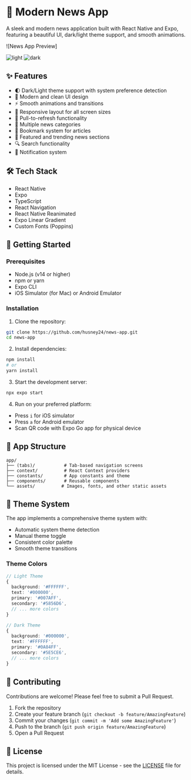 # 📰 Modern News App

A sleek and modern news application built with React Native and Expo, featuring a beautiful UI, dark/light theme support, and smooth animations.

![News App Preview]

![light](https://github.com/user-attachments/assets/ac5f568a-bfb3-4c4a-86c7-287faed40ec0) ![dark](https://github.com/user-attachments/assets/c69a92f2-318a-4b7a-9878-0c45df86164a)




## ✨ Features

- 🌓 Dark/Light theme support with system preference detection
- 🎨 Modern and clean UI design
- ⚡ Smooth animations and transitions
- 📱 Responsive layout for all screen sizes
- 🔄 Pull-to-refresh functionality
- 📰 Multiple news categories
- 🔖 Bookmark system for articles
- 🎯 Featured and trending news sections
- 🔍 Search functionality
- 🔔 Notification system

## 🛠️ Tech Stack

- React Native
- Expo
- TypeScript
- React Navigation
- React Native Reanimated
- Expo Linear Gradient
- Custom Fonts (Poppins)

## 🚀 Getting Started

### Prerequisites

- Node.js (v14 or higher)
- npm or yarn
- Expo CLI
- iOS Simulator (for Mac) or Android Emulator

### Installation

1. Clone the repository:
```bash
git clone https://github.com/husney24/news-app.git
cd news-app
```

2. Install dependencies:
```bash
npm install
# or
yarn install
```

3. Start the development server:
```bash
npx expo start
```

4. Run on your preferred platform:
- Press `i` for iOS simulator
- Press `a` for Android emulator
- Scan QR code with Expo Go app for physical device

## 📱 App Structure

```
app/
├── (tabs)/           # Tab-based navigation screens
├── context/          # React Context providers
├── constants/        # App constants and theme
├── components/       # Reusable components
└── assets/          # Images, fonts, and other static assets
```

## 🎨 Theme System

The app implements a comprehensive theme system with:

- Automatic system theme detection
- Manual theme toggle
- Consistent color palette
- Smooth theme transitions

### Theme Colors

```typescript
// Light Theme
{
  background: '#FFFFFF',
  text: '#000000',
  primary: '#007AFF',
  secondary: '#5856D6',
  // ... more colors
}

// Dark Theme
{
  background: '#000000',
  text: '#FFFFFF',
  primary: '#0A84FF',
  secondary: '#5E5CE6',
  // ... more colors
}
```

## 🤝 Contributing

Contributions are welcome! Please feel free to submit a Pull Request.

1. Fork the repository
2. Create your feature branch (`git checkout -b feature/AmazingFeature`)
3. Commit your changes (`git commit -m 'Add some AmazingFeature'`)
4. Push to the branch (`git push origin feature/AmazingFeature`)
5. Open a Pull Request

## 📝 License

This project is licensed under the MIT License - see the [LICENSE](LICENSE) file for details.

